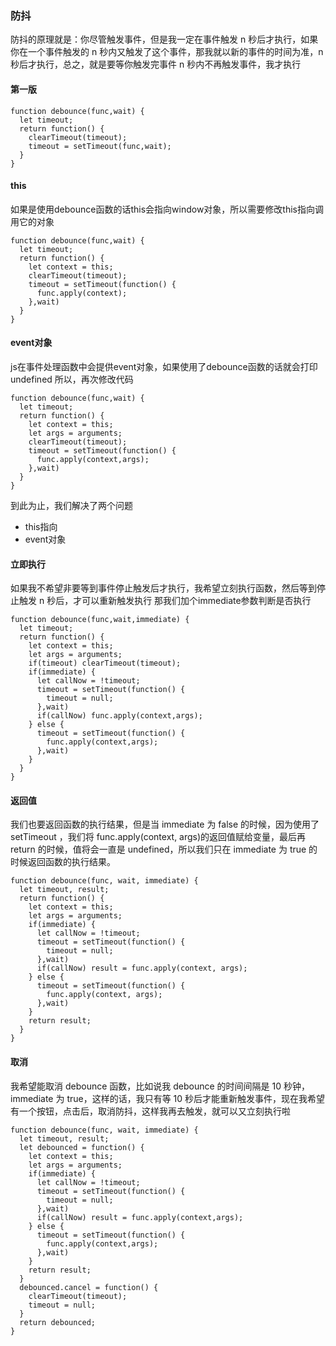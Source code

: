 ### 防抖
防抖的原理就是：你尽管触发事件，但是我一定在事件触发 n 秒后才执行，如果你在一个事件触发的 n 秒内又触发了这个事件，那我就以新的事件的时间为准，n 秒后才执行，总之，就是要等你触发完事件 n 秒内不再触发事件，我才执行

#### 第一版
```
function debounce(func,wait) {
  let timeout;
  return function() {
    clearTimeout(timeout);
    timeout = setTimeout(func,wait);
  }
}
```

#### this
如果是使用debounce函数的话this会指向window对象，所以需要修改this指向调用它的对象
```
function debounce(func,wait) {
  let timeout;
  return function() {
    let context = this;
    clearTimeout(timeout);
    timeout = setTimeout(function() {
      func.apply(context);
    },wait)
  }
}
```

#### event对象
js在事件处理函数中会提供event对象，如果使用了debounce函数的话就会打印undefined
所以，再次修改代码
```
function debounce(func,wait) {
  let timeout;
  return function() {
    let context = this;
    let args = arguments;
    clearTimeout(timeout);
    timeout = setTimeout(function() {
      func.apply(context,args);
    },wait)
  }
}
```
到此为止，我们解决了两个问题
- this指向
- event对象

#### 立即执行
如果我不希望非要等到事件停止触发后才执行，我希望立刻执行函数，然后等到停止触发 n 秒后，才可以重新触发执行
那我们加个immediate参数判断是否执行
```
function debounce(func,wait,immediate) {
  let timeout;
  return function() {
    let context = this;
    let args = arguments;
    if(timeout) clearTimeout(timeout);
    if(immediate) {
      let callNow = !timeout;
      timeout = setTimeout(function() {
        timeout = null;
      },wait)
      if(callNow) func.apply(context,args);
    } else {
      timeout = setTimeout(function() {
        func.apply(context,args);
      },wait)
    }
  }
}
```
#### 返回值
我们也要返回函数的执行结果，但是当 immediate 为 false 的时候，因为使用了 setTimeout ，我们将 func.apply(context, args)的返回值赋给变量，最后再 return 的时候，值将会一直是 undefined，所以我们只在 immediate 为 true 的时候返回函数的执行结果。
```
function debounce(func, wait, immediate) {
  let timeout, result;
  return function() {
    let context = this;
    let args = arguments;
    if(immediate) {
      let callNow = !timeout;
      timeout = setTimeout(function() {
        timeout = null;
      },wait)
      if(callNow) result = func.apply(context, args);
    } else {
      timeout = setTimeout(function() {
        func.apply(context, args);
      },wait)
    }
    return result;
  }
}
```
#### 取消
我希望能取消 debounce 函数，比如说我 debounce 的时间间隔是 10 秒钟，immediate 为 true，这样的话，我只有等 10 秒后才能重新触发事件，现在我希望有一个按钮，点击后，取消防抖，这样我再去触发，就可以又立刻执行啦
```
function debounce(func, wait, immediate) {
  let timeout, result;
  let debounced = function() {
    let context = this;
    let args = arguments;
    if(immediate) {
      let callNow = !timeout;
      timeout = setTimeout(function() {
        timeout = null;
      },wait)
      if(callNow) result = func.apply(context,args);
    } else {
      timeout = setTimeout(function() {
        func.apply(context,args);
      },wait)
    }
    return result;
  }
  debounced.cancel = function() {
    clearTimeout(timeout);
    timeout = null;
  }
  return debounced;
}
```